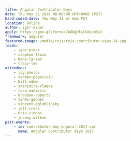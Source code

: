```yaml
---
title: Angular Contributor Days
date: Thu May 31 2018 08:00:00 GMT+0400 (PST)
hard-coded-date: Thu May 31 at 8am PST
location: Online
author: igor-minar
apply: https://goo.gl/forms/7A8UgHlLCk8eomSx2
framework: angular
featured-image: /media/rxjs/rxjs-contributor-days-24.jpg
leads:
    - igor-minar
    - stephen-fluin
    - hans-larsen
    - tracy-lee
attendees:
    - jay-phelps
    - carmen-popoviciu
    - bill-odom
    - stanimira-vlaeva
    - tara-manicsic
    - brandon-roberts
    - minko-gechev
    - vincent-ogloblinsky
    - jeff-cross
    - eric-simons
    - jeremy-wilken
past-events:
    - id: contributor-day-angular-2017-apr
      name: Angular Contributor days 2017
---
```

